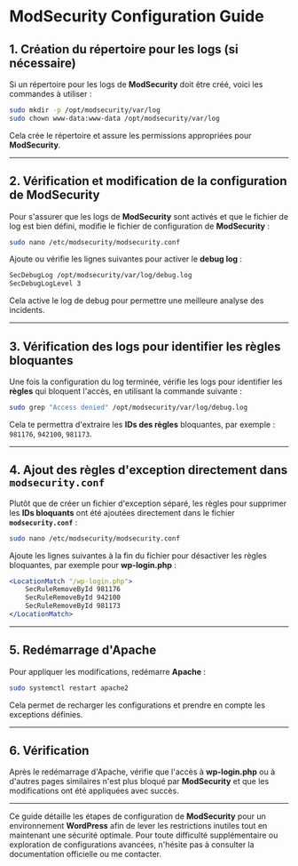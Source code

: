 # ModSecurity Configuration Guide

## 1. Création du répertoire pour les logs (si nécessaire)

Si un répertoire pour les logs de **ModSecurity** doit être créé, voici les commandes à utiliser :

```bash
sudo mkdir -p /opt/modsecurity/var/log
sudo chown www-data:www-data /opt/modsecurity/var/log
```

Cela crée le répertoire et assure les permissions appropriées pour **ModSecurity**.

---

## 2. Vérification et modification de la configuration de ModSecurity

Pour s'assurer que les logs de **ModSecurity** sont activés et que le fichier de log est bien défini, modifie le fichier de configuration de **ModSecurity** :

```bash
sudo nano /etc/modsecurity/modsecurity.conf
```

Ajoute ou vérifie les lignes suivantes pour activer le **debug log** :

```apache
SecDebugLog /opt/modsecurity/var/log/debug.log
SecDebugLogLevel 3
```

Cela active le log de debug pour permettre une meilleure analyse des incidents.

---

## 3. Vérification des logs pour identifier les règles bloquantes

Une fois la configuration du log terminée, vérifie les logs pour identifier les **règles** qui bloquent l'accès, en utilisant la commande suivante :

```bash
sudo grep "Access denied" /opt/modsecurity/var/log/debug.log
```

Cela te permettra d'extraire les **IDs des règles** bloquantes, par exemple : `981176`, `942100`, `981173`.

---

## 4. Ajout des règles d'exception directement dans `modsecurity.conf`

Plutôt que de créer un fichier d'exception séparé, les règles pour supprimer les **IDs bloquants** ont été ajoutées directement dans le fichier **`modsecurity.conf`** :

```bash
sudo nano /etc/modsecurity/modsecurity.conf
```

Ajoute les lignes suivantes à la fin du fichier pour désactiver les règles bloquantes, par exemple pour **wp-login.php** :

```apache
<LocationMatch "/wp-login.php">
    SecRuleRemoveById 981176
    SecRuleRemoveById 942100
    SecRuleRemoveById 981173
</LocationMatch>
```

---

## 5. Redémarrage d'Apache

Pour appliquer les modifications, redémarre **Apache** :

```bash
sudo systemctl restart apache2
```

Cela permet de recharger les configurations et prendre en compte les exceptions définies.

---

## 6. Vérification

Après le redémarrage d'Apache, vérifie que l'accès à **wp-login.php** ou à d'autres pages similaires n'est plus bloqué par **ModSecurity** et que les modifications ont été appliquées avec succès.

---
Ce guide détaille les étapes de configuration de **ModSecurity** pour un environnement **WordPress** afin de lever les restrictions inutiles tout en maintenant une sécurité optimale. Pour toute difficulté supplémentaire ou exploration de configurations avancées, n'hésite pas à consulter la documentation officielle ou me contacter.
```
